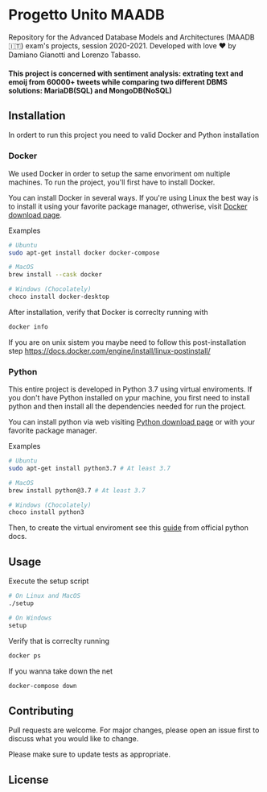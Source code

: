 # Progetto Unito MAADB

Repository for the Advanced Database Models and Architectures (MAADB 🇮🇹) exam's projects, session 2020-2021. Developed with love ❤ by Damiano Gianotti and Lorenzo Tabasso.

#### This project is concerned with sentiment analysis: extrating text and emoij from 60000+ tweets while comparing two different DBMS solutions: MariaDB(SQL) and MongoDB(NoSQL)

## Installation

In ordert to run this project you need to valid Docker and Python installation

### Docker

We used Docker in order to setup the same envoriment om nultiple machines. To run the project, you'll first have to install Docker.

You can install Docker in several ways. If you're using Linux the best way is to install it using your favorite package manager, othwerise, visit [Docker download page](https://www.docker.com/products/docker-desktop).

Examples
```bash
# Ubuntu
sudo apt-get install docker docker-compose
```

```bash
# MacOS
brew install --cask docker
```


```powershell
# Windows (Chocolately)
choco install docker-desktop
```

After installation, verify that Docker is correclty running with

```bash
docker info
```

If you are on unix sistem you maybe need to follow this post-installation step
https://docs.docker.com/engine/install/linux-postinstall/

### Python

This entire project is developed in Python 3.7 using virtual enviroments. If you don't have Python installed on ypur machine, you first need to install python and then install all the dependencies needed for run the project.

You can install python via web visiting [Python download page](https://www.python.org/downloads/) or with your favorite package manager.

Examples
```bash
# Ubuntu
sudo apt-get install python3.7 # At least 3.7
```

```bash
# MacOS
brew install python@3.7 # At least 3.7
```


```powershell
# Windows (Chocolately)
choco install python3
```

Then, to create the virtual enviroment see this [guide](https://docs.python.org/3/library/venv.html) from official python docs.

## Usage

Execute the setup script

```bash
# On Linux and MacOS
./setup
```

```powershell
# On Windows
setup
```

Verify that is correclty running
```bash
docker ps
```

If you wanna take down the net
```bash
docker-compose down
```

## Contributing
Pull requests are welcome. For major changes, please open an issue first to discuss what you would like to change.

Please make sure to update tests as appropriate.

## License
